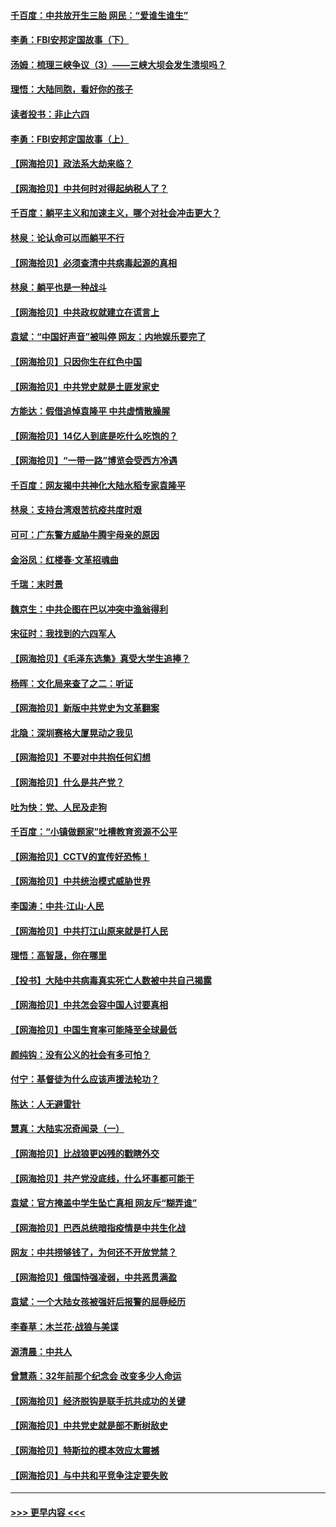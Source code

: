 #### [千百度：中共放开生三胎 网民：“爱谁生谁生”](../pages/nsc993/n12990644.md?t=06012001) 
#### [李勇：FBI安邦定国故事（下）](../pages/nsc993/n12987854.md?t=06012001) 
#### [汤姆：梳理三峡争议（3）——三峡大坝会发生溃坝吗？](../pages/nsc993/n12989806.md?t=06012001) 
#### [理悟：大陆同胞，看好你的孩子](../pages/nsc993/n12989778.md?t=06012001) 
#### [读者投书：非止六四](../pages/nsc993/n12989673.md?t=06012001) 
#### [李勇：FBI安邦定国故事（上）](../pages/nsc993/n12987749.md?t=06012001) 
#### [【网海拾贝】政法系大劫来临？](../pages/nsc993/n12987596.md?t=06012001) 
#### [【网海拾贝】中共何时对得起纳税人了？](../pages/nsc993/n12985578.md?t=06012001) 
#### [千百度：躺平主义和加速主义，哪个对社会冲击更大？](../pages/nsc993/n12985512.md?t=06012001) 
#### [林泉：论认命可以而躺平不行](../pages/nsc993/n12985505.md?t=06012001) 
#### [【网海拾贝】必须查清中共病毒起源的真相](../pages/nsc993/n12984276.md?t=06012001) 
#### [林泉：躺平也是一种战斗](../pages/nsc993/n12984194.md?t=06012001) 
#### [【网海拾贝】中共政权就建立在谎言上](../pages/nsc993/n12981880.md?t=06012001) 
#### [袁斌：“中国好声音”被叫停 网友：内地娱乐要完了](../pages/nsc993/n12981826.md?t=06012001) 
#### [【网海拾贝】只因你生在红色中国](../pages/nsc993/n12979096.md?t=06012001) 
#### [【网海拾贝】中共党史就是土匪发家史](../pages/nsc993/n12976478.md?t=06012001) 
#### [方能达：假借追悼袁隆平 中共虚情散臊腥](../pages/nsc993/n12976396.md?t=06012001) 
#### [【网海拾贝】14亿人到底是吃什么吃饱的？](../pages/nsc993/n12974125.md?t=06012001) 
#### [【网海拾贝】“一带一路”博览会受西方冷遇](../pages/nsc993/n12971787.md?t=06012001) 
#### [千百度：网友揭中共神化大陆水稻专家袁隆平](../pages/nsc993/n12971733.md?t=06012001) 
#### [林泉：支持台湾艰苦抗疫共度时艰](../pages/nsc993/n12971350.md?t=06012001) 
#### [可可：广东警方威胁牛腾宇母亲的原因](../pages/nsc993/n12971100.md?t=06012001) 
#### [金浴凤：红楼春·文革招魂曲](../pages/nsc993/n12970354.md?t=06012001) 
#### [千瑞：末时景](../pages/nsc993/n12970337.md?t=06012001) 
#### [魏京生：中共企图在巴以冲突中渔翁得利](../pages/nsc993/n12970286.md?t=06012001) 
#### [宋征时：我找到的六四军人](../pages/nsc993/n12970213.md?t=06012001) 
#### [【网海拾贝】《毛泽东选集》真受大学生追捧？](../pages/nsc993/n12968779.md?t=06012001) 
#### [杨晖：文化局来查了之二：听证](../pages/nsc993/n12966528.md?t=06012001) 
#### [【网海拾贝】新版中共党史为文革翻案](../pages/nsc993/n12967526.md?t=06012001) 
#### [北隐：深圳赛格大厦晃动之我见](../pages/nsc993/n12967393.md?t=06012001) 
#### [【网海拾贝】不要对中共抱任何幻想](../pages/nsc993/n12965222.md?t=06012001) 
#### [【网海拾贝】什么是共产党？](../pages/nsc993/n12962781.md?t=06012001) 
#### [吐为快：党、人民及走狗](../pages/nsc993/n12962747.md?t=06012001) 
#### [千百度：“小镇做题家”吐槽教育资源不公平](../pages/nsc993/n12962705.md?t=06012001) 
#### [【网海拾贝】CCTV的宣传好恐怖！](../pages/nsc993/n12959984.md?t=06012001) 
#### [【网海拾贝】中共统治模式威胁世界](../pages/nsc993/n12957622.md?t=06012001) 
#### [李国涛：中共‧江山‧人民](../pages/nsc993/n12957502.md?t=06012001) 
#### [【网海拾贝】中共打江山原来就是打人民](../pages/nsc993/n12954345.md?t=06012001) 
#### [理悟：高智晟，你在哪里](../pages/nsc993/n12953115.md?t=06012001) 
#### [【投书】大陆中共病毒真实死亡人数被中共自己揭露](../pages/nsc993/n12953050.md?t=06012001) 
#### [【网海拾贝】中共怎会容中国人讨要真相](../pages/nsc993/n12952161.md?t=06012001) 
#### [【网海拾贝】中国生育率可能降至全球最低](../pages/nsc993/n12948793.md?t=06012001) 
#### [颜纯钩：没有公义的社会有多可怕？](../pages/nsc993/n12947626.md?t=06012001) 
#### [付宁：基督徒为什么应该声援法轮功？](../pages/nsc993/n12947233.md?t=06012001) 
#### [陈达：人无避雷针](../pages/nsc993/n12947098.md?t=06012001) 
#### [慧真：大陆实况奇闻录（一）](../pages/nsc993/n12945811.md?t=06012001) 
#### [【网海拾贝】比战狼更凶残的戳瞎外交](../pages/nsc993/n12945717.md?t=06012001) 
#### [【网海拾贝】共产党没底线，什么坏事都可能干](../pages/nsc993/n12942090.md?t=06012001) 
#### [袁斌：官方掩盖中学生坠亡真相 网友斥“糊弄谁”](../pages/nsc993/n12942029.md?t=06012001) 
#### [【网海拾贝】巴西总统暗指疫情是中共生化战](../pages/nsc993/n12938999.md?t=06012001) 
#### [网友：中共捞够钱了，为何还不开放党禁？](../pages/nsc993/n12938952.md?t=06012001) 
#### [【网海拾贝】俄国恃强凌弱，中共恶贯满盈](../pages/nsc993/n12936626.md?t=06012001) 
#### [袁斌：一个大陆女孩被强奸后报警的屈辱经历](../pages/nsc993/n12936547.md?t=06012001) 
#### [李春草：木兰花·战狼与美谍](../pages/nsc993/n12935995.md?t=06012001) 
#### [源清晨：中共人](../pages/nsc993/n12935589.md?t=06012001) 
#### [曾慧燕：32年前那个纪念会 改变多少人命运](../pages/nsc993/n12934233.md?t=06012001) 
#### [【网海拾贝】经济脱钩是联手抗共成功的关键](../pages/nsc993/n12934176.md?t=06012001) 
#### [【网海拾贝】中共党史就是部不断树敌史](../pages/nsc993/n12932844.md?t=06012001) 
#### [【网海拾贝】特斯拉的模本效应太震撼](../pages/nsc993/n12925626.md?t=06012001) 
#### [【网海拾贝】与中共和平竞争注定要失败](../pages/nsc993/n12923326.md?t=06012001) 

----
#### [ >>> 更早内容 <<< ](../indexes/nsc993-earlier.md)
